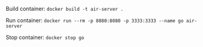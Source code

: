 Build container:
`docker build -t air-server .`

Run container:
`docker run --rm -p 8080:8080 -p 3333:3333 --name go air-server`

Stop container:
`docker stop go`
